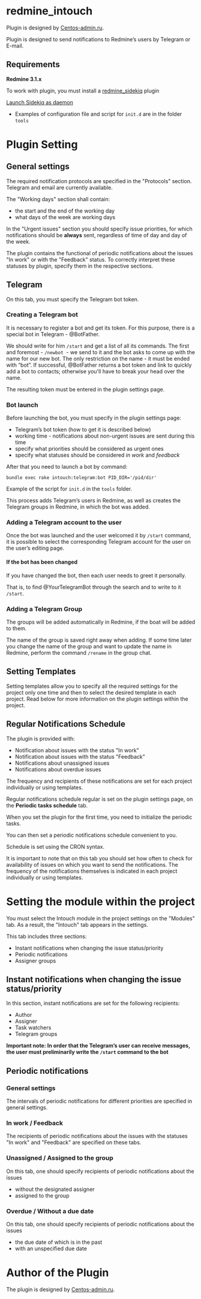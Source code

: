 # redmine_intouch

Plugin is designed by [Centos-admin.ru](http://centos-admin.ru/).

Plugin is designed to send notifications to Redmine’s users by Telegram or E-mail.

## Requirements

**Redmine 3.1.x**

To work with plugin, you must install a [redmine_sidekiq](https://github.com/ogom/redmine_sidekiq) plugin

[Launch Sidekiq as daemon](https://github.com/mperham/sidekiq/wiki/Deployment#daemonization)

* Examples of configuration file and script for `init.d` are in the folder `tools`

# Plugin Setting

## General settings

The required notification protocols are specified in the "Protocols" section. Telegram and email are currently available.

The "Working days" section shall contain:

* the start and the end of the working day
* what days of the week are working days

In the "Urgent issues" section you should specify issue priorities, for which notifications should be **always** sent, regardless of time of day and day of the week.

The plugin contains the functional of periodic notifications about the issues "In work" or with the "Feedback" status. To correctly interpret these statuses by plugin, specify them in the respective sections.

## Telegram

On this tab, you must specify the Telegram bot token.

### Creating a Telegram bot

It is necessary to register a bot and get its token. For this purpose, there is a special bot in Telegram - @BotFather.

We should write for him `/start` and get a list of all its commands.
The first and foremost - `/newbot`  - we send to it and the bot asks to come up with the name for our new bot.
The only restriction on the name - it must be ended with “bot”.
If successful, @BotFather returns a bot token and link to quickly add a bot to contacts;
otherwise you'll have to break your head over the name.

The resulting token must be entered in the plugin settings page.

### Bot launch

Before launching the bot, you must specify in the plugin settings page:

* Telegram’s bot token (how to get it is described below)
* working time - notifications about non-urgent issues are sent during this time
* specify what priorities should be considered as urgent ones
* specify what statuses should be considered _in work_ and _feedback_

After that you need to launch a bot by command:

```shell
bundle exec rake intouch:telegram:bot PID_DIR='/pid/dir'
```

Example of the script for `init.d` in the `tools` folder.

This process adds Telegram’s users in Redmine, as well as creates the Telegram groups in Redmine,
in which the bot was added.

### Adding a Telegram account to the user

Once the bot was launched and the user welcomed it by `/start` command,
it is possible to select the corresponding Telegram account for the user on the user’s editing page.

#### If the bot has been changed

If you have changed the bot, then each user needs to greet it personally.

That is, to find @YourTelegramBot through the search and to write to it `/start`.

### Adding a Telegram Group

The groups will be added automatically in Redmine, if the boat will be added to them.

The name of the group is saved right away when adding.
If some time later you change the name of the group and want to update the name in Redmine,
perform the command `/rename` in the group chat.

## Setting Templates

Setting templates allow you to specify all the required settings for the project only one time
and then to select the desired template in each project.
Read below for more information on the plugin settings within the project.


## Regular Notifications Schedule

The plugin is provided with:

* Notification about issues with the status "In work"
* Notification about issues with the status "Feedback"
* Notifications about unassigned issues
* Notifications about overdue issues

The frequency and recipients of these notifications are set for each project individually or using templates.

Regular notifications schedule regular is set on the plugin settings page, on the **Periodic tasks schedule** tab.

When you set the plugin for the first time, you need to initialize the periodic tasks.

You can then set a periodic notifications schedule convenient to you.

Schedule is set using the CRON syntax.

It is important to note that on this tab you should set how often to check for availability of issues on which
you want to send the notifications.
The frequency of the notifications themselves is indicated in each project individually or using templates.

# Setting the module within the project

You must select the Intouch module in the project settings on the "Modules" tab.
As a result, the "Intouch" tab appears in the settings.

This tab includes three sections:

* Instant notifications when changing the issue status/priority
* Periodic notifications
* Assigner groups

## Instant notifications when changing the issue status/priority

In this section, instant notifications are set for the following recipients:

* Author
* Assigner
* Task watchers
* Telegram groups

**Important note: In order that the Telegram’s user can receive messages,
the user must preliminarily write the `/start` command to the bot**

## Periodic notifications

### General settings

The intervals of periodic notifications for different priorities are specified in general settings.

### In work / Feedback

The recipients of periodic notifications about the issues with the statuses
"In work" and "Feedback" are specified on these tabs.

### Unassigned / Assigned to the group

On this tab, one should specify recipients of periodic notifications about the issues

* without the designated assigner
* assigned to the group

### Overdue / Without a due date

On this tab, one should specify recipients of periodic notifications about the issues

* the due date of which is in the past
* with an unspecified due date

# Author of the Plugin

The plugin is designed by [Centos-admin.ru](http://centos-admin.ru/).
